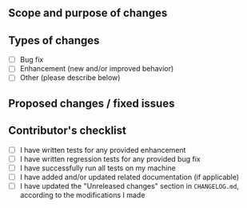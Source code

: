 <!--
  If you haven't contributed to this project before, be sure to read the CONTRIBUTING document first.
  
  GitHub Markdown guide: https://docs.github.com/en/get-started/writing-on-github
  Markdown cheatsheet  : https://enterprise.github.com/downloads/en/markdown-cheatsheet.pdf
-->

## Scope and purpose of changes

<!--
  - WHY: What problem are you trying to solve?
  - WHERE: Which area(s) of the project do your changes target?

  You may refer to relevant issues and/or discussions by typing a hash followed by a number, e.g. #789.
-->

## Types of changes

<!--
  - WHAT: What types of changes does the PR introduce?

  Put an 'x' in the boxes that apply.
  Please do not remove or reorder items.
-->

* [ ] Bug fix
* [ ] Enhancement (new and/or improved behavior)
* [ ] Other (please describe below)

## Proposed changes / fixed issues

<!--
  - HOW: Provide a clear and concise description of your changes.

  For bug fixes and enhancements, please list the issues that this PR solves.
  Example:

    Closes #nnnn #nnnn      <- No need for punctuation
    Partial fix for #nnnn
-->

## Contributor's checklist

<!--
  Put an `x` in the boxes that apply.
  You can also fill these out after creating the PR.
-->

* [ ] I have written tests for any provided enhancement
* [ ] I have written regression tests for any provided bug fix
* [ ] I have successfully run all tests on my machine
* [ ] I have added and/or updated related documentation (if applicable)
* [ ] I have updated the "Unreleased changes" section in `CHANGELOG.md`, according to the modifications I made
